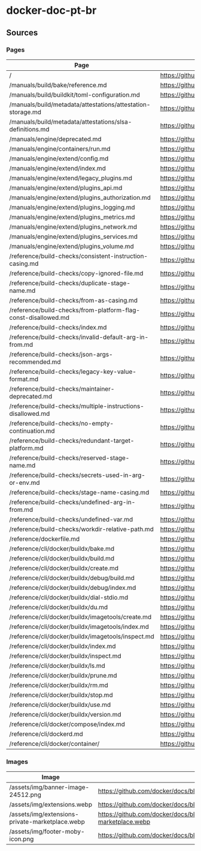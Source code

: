 # docker-doc-pt-br

## Sources

### Pages

| Page                                                           | Source                                                                                                          |
|----------------------------------------------------------------|-----------------------------------------------------------------------------------------------------------------|
| /                                                              | https://github.com/docker/docs/                                                                                 |
| /manuals/build/bake/reference.md                               | https://github.com/docker/buildx/blob/master/docs/bake-reference.md                                             |
| /manuals/build/buildkit/toml-configuration.md                  | https://github.com/moby/buildkit/blob/master/docs/buildkitd.toml.md                                             |
| /manuals/build/metadata/attestations/attestation-storage.md    | https://github.com/moby/buildkit/blob/master/docs/attestations/attestation-storage.md                           |
| /manuals/build/metadata/attestations/slsa-definitions.md       | https://github.com/moby/buildkit/blob/master/docs/attestations/slsa-definitions.md                              |
| /manuals/engine/deprecated.md                                  | https://github.com/docker/cli/blob/master/docs/deprecated.md                                                    |
| /manuals/engine/containers/run.md                              | https://github.com/docker/cli/blob/master/docs/reference/run.md                                                 |
| /manuals/engine/extend/config.md                               | https://github.com/docker/cli/blob/master/docs/extend/config.md                                                 |
| /manuals/engine/extend/index.md                                | https://github.com/docker/cli/blob/master/docs/extend/_index.md                                                 |
| /manuals/engine/extend/legacy_plugins.md                       | https://github.com/docker/cli/blob/master/docs/extend/legacy_plugins.md                                         |
| /manuals/engine/extend/plugins_api.md                          | https://github.com/docker/cli/blob/master/docs/extend/plugins_api.md                                            |
| /manuals/engine/extend/plugins_authorization.md                | https://github.com/docker/cli/blob/master/docs/extend/plugins_authorization.md                                  |
| /manuals/engine/extend/plugins_logging.md                      | https://github.com/docker/cli/blob/master/docs/extend/plugins_logging.md                                        |
| /manuals/engine/extend/plugins_metrics.md                      | https://github.com/docker/cli/blob/master/docs/extend/plugins_metrics.md                                        |
| /manuals/engine/extend/plugins_network.md                      | https://github.com/docker/cli/blob/master/docs/extend/plugins_network.md                                        |
| /manuals/engine/extend/plugins_services.md                     | https://github.com/docker/cli/blob/master/docs/extend/plugins_services.md                                       |
| /manuals/engine/extend/plugins_volume.md                       | https://github.com/docker/cli/blob/master/docs/extend/plugins_volume.md                                         |
| /reference/build-checks/consistent-instruction-casing.md       | https://github.com/moby/buildkit/blob/master/frontend/dockerfile/linter/docs/ConsistentInstructionCasing.md     |
| /reference/build-checks/copy-ignored-file.md                   | https://github.com/moby/buildkit/blob/master/frontend/dockerfile/linter/docs/CopyIgnoredFile.md                 |
| /reference/build-checks/duplicate-stage-name.md                | https://github.com/moby/buildkit/blob/master/frontend/dockerfile/linter/docs/DuplicateStageName.md              |
| /reference/build-checks/from-as-casing.md                      | https://github.com/moby/buildkit/blob/master/frontend/dockerfile/linter/docs/FromAsCasing.md                    |
| /reference/build-checks/from-platform-flag-const-disallowed.md | https://github.com/moby/buildkit/blob/master/frontend/dockerfile/linter/docs/FromPlatformFlagConstDisallowed.md |
| /reference/build-checks/index.md                               | https://github.com/moby/buildkit/blob/master/frontend/dockerfile/linter/docs/_index.md                          |
| /reference/build-checks/invalid-default-arg-in-from.md         | https://github.com/moby/buildkit/blob/master/frontend/dockerfile/linter/docs/InvalidDefaultArgInFrom.md         |
| /reference/build-checks/json-args-recommended.md               | https://github.com/moby/buildkit/blob/master/frontend/dockerfile/linter/docs/JSONArgsRecommended.md             |
| /reference/build-checks/legacy-key-value-format.md             | https://github.com/moby/buildkit/blob/master/frontend/dockerfile/linter/docs/LegacyKeyValueFormat.md            |
| /reference/build-checks/maintainer-deprecated.md               | https://github.com/moby/buildkit/blob/master/frontend/dockerfile/linter/docs/MaintainerDeprecated.md            |
| /reference/build-checks/multiple-instructions-disallowed.md    | https://github.com/moby/buildkit/blob/master/frontend/dockerfile/linter/docs/MultipleInstructionsDisallowed.md  |
| /reference/build-checks/no-empty-continuation.md               | https://github.com/moby/buildkit/blob/master/frontend/dockerfile/linter/docs/NoEmptyContinuation.md             |
| /reference/build-checks/redundant-target-platform.md           | https://github.com/moby/buildkit/blob/master/frontend/dockerfile/linter/docs/RedundantTargetPlatform.md         |
| /reference/build-checks/reserved-stage-name.md                 | https://github.com/moby/buildkit/blob/master/frontend/dockerfile/linter/docs/ReservedStageName.md               |
| /reference/build-checks/secrets-used-in-arg-or-env.md          | https://github.com/moby/buildkit/blob/master/frontend/dockerfile/linter/docs/SecretsUsedInArgOrEnv.md           |
| /reference/build-checks/stage-name-casing.md                   | https://github.com/moby/buildkit/blob/master/frontend/dockerfile/linter/docs/StageNameCasing.md                 |
| /reference/build-checks/undefined-arg-in-from.md               | https://github.com/moby/buildkit/blob/master/frontend/dockerfile/linter/docs/UndefinedArgInFrom.md              |
| /reference/build-checks/undefined-var.md                       | https://github.com/moby/buildkit/blob/master/frontend/dockerfile/linter/docs/UndefinedVar.md                    |
| /reference/build-checks/workdir-relative-path.md               | https://github.com/moby/buildkit/blob/master/frontend/dockerfile/linter/docs/WorkdirRelativePath.md             |
| /reference/dockerfile.md                                       | https://github.com/moby/buildkit/blob/master/frontend/dockerfile/docs/reference.md                              |
| /reference/cli/docker/buildx/bake.md                           | https://github.com/docker/buildx/blob/master/docs/reference/buildx_bake.md                                      |
| /reference/cli/docker/buildx/build.md                          | https://github.com/docker/buildx/blob/master/docs/reference/buildx_build.md                                     |
| /reference/cli/docker/buildx/create.md                         | https://github.com/docker/buildx/blob/master/docs/reference/buildx_create.md                                    |
| /reference/cli/docker/buildx/debug/build.md                    | https://github.com/docker/buildx/blob/master/docs/reference/buildx_debug_build.md                               |
| /reference/cli/docker/buildx/debug/index.md                    | https://github.com/docker/buildx/blob/master/docs/reference/buildx_debug.md                                     |
| /reference/cli/docker/buildx/dial-stdio.md                     | https://github.com/docker/buildx/blob/master/docs/reference/buildx_dial-stdio.md                                |
| /reference/cli/docker/buildx/du.md                             | https://github.com/docker/buildx/blob/master/docs/reference/buildx_du.md                                        |
| /reference/cli/docker/buildx/imagetools/create.md              | https://github.com/docker/buildx/blob/master/docs/reference/buildx_imagetools_create.md                         |
| /reference/cli/docker/buildx/imagetools/index.md               | https://github.com/docker/buildx/blob/master/docs/reference/buildx_imagetools.md                                |
| /reference/cli/docker/buildx/imagetools/inspect.md             | https://github.com/docker/buildx/blob/master/docs/reference/buildx_imagetools_inspect.md                        |
| /reference/cli/docker/buildx/index.md                          | https://github.com/docker/buildx/blob/master/docs/reference/buildx.md                                           |
| /reference/cli/docker/buildx/inspect.md                        | https://github.com/docker/buildx/blob/master/docs/reference/buildx_inspect.md                                   |
| /reference/cli/docker/buildx/ls.md                             | https://github.com/docker/buildx/blob/master/docs/reference/buildx_ls.md                                        |
| /reference/cli/docker/buildx/prune.md                          | https://github.com/docker/buildx/blob/master/docs/reference/buildx_prune.md                                     |
| /reference/cli/docker/buildx/rm.md                             | https://github.com/docker/buildx/blob/master/docs/reference/buildx_rm.md                                        |
| /reference/cli/docker/buildx/stop.md                           | https://github.com/docker/buildx/blob/master/docs/reference/buildx_stop.md                                      |
| /reference/cli/docker/buildx/use.md                            | https://github.com/docker/buildx/blob/master/docs/reference/buildx_use.md                                       |
| /reference/cli/docker/buildx/version.md                        | https://github.com/docker/buildx/blob/master/docs/reference/buildx_version.md                                   |
| /reference/cli/docker/compose/index.md                         | https://github.com/docker/compose/blob/main/docs/reference/compose.md                                           |
| /reference/cli/dockerd.md                                      | https://github.com/docker/cli/blob/master/docs/reference/dockerd.md                                             |
| /reference/cli/docker/container/                               | https://github.com/docker/compose/tree/main/docs/reference/?                                                    |

### Images

| Image                                           | Source                                                                                            |
|-------------------------------------------------|---------------------------------------------------------------------------------------------------|
| /assets/img/banner-image-24512.png              | https://github.com/docker/docs/blob/main/static/assets/images/banner_image_24512.png              |
| /assets/img/extensions.webp                     | https://github.com/docker/docs/blob/main/static/assets/images/extensions.webp                     |
| /assets/img/extensions-private-marketplace.webp | https://github.com/docker/docs/blob/main/static/assets/images/extensions-private-marketplace.webp |
| /assets/img/footer-moby-icon.png                | https://github.com/docker/docs/blob/main/static/assets/images/footer-moby-icon.png                |
